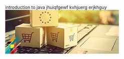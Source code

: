 introduction to java
jhuiqfgewf
kvhjuerg
erjkhguy
<img src="https://raw.githubusercontent.com/harshithayerramsetty26/TD-Files-19-09-2020/master/3.jpg">
